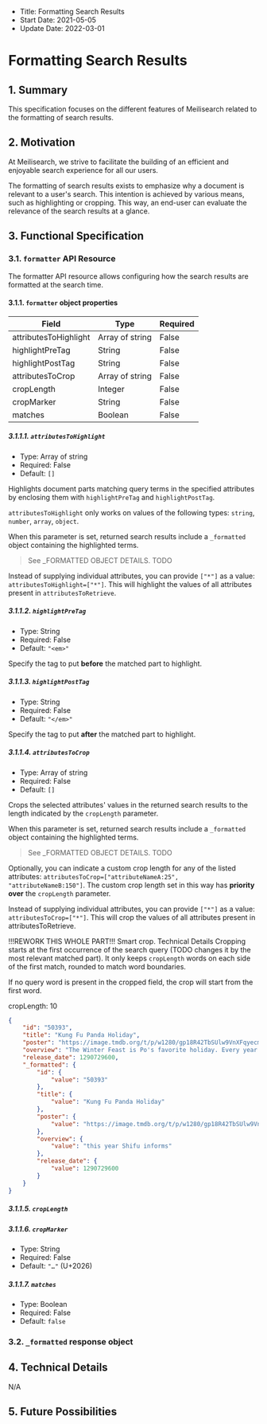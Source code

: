 - Title: Formatting Search Results
- Start Date: 2021-05-05
- Update Date: 2022-03-01

# Formatting Search Results

## 1. Summary

This specification focuses on the different features of Meilisearch related to the formatting of search results.

## 2. Motivation

At Meilisearch, we strive to facilitate the building of an efficient and enjoyable search experience for all our users.

The formatting of search results exists to emphasize why a document is relevant to a user's search. This intention is achieved by various means, such as highlighting or cropping. This way, an end-user can evaluate the relevance of the search results at a glance.

## 3. Functional Specification

### 3.1. `formatter` API Resource

The formatter API resource allows configuring how the search results are formatted at the search time.

#### 3.1.1. `formatter` object properties

| Field                 | Type            | Required |
|-----------------------|-----------------|----------|
| attributesToHighlight | Array of string | False    |
| highlightPreTag       | String          | False    |
| highlightPostTag      | String          | False    |
| attributesToCrop      | Array of string | False    |
| cropLength            | Integer         | False    |
| cropMarker            | String          | False    |
| matches               | Boolean         | False    |

##### 3.1.1.1. `attributesToHighlight`

- Type: Array of string
- Required: False
- Default: `[]`

Highlights document parts matching query terms in the specified attributes by enclosing them with `highlightPreTag` and `highlightPostTag`.

`attributesToHighlight` only works on values of the following types: `string`, `number`, `array`, `object`.

When this parameter is set, returned search results include a `_formatted` object containing the highlighted terms.

> See _FORMATTED OBJECT DETAILS. TODO

Instead of supplying individual attributes, you can provide `["*"]` as a value: `attributesToHighlight=["*"]`. This will highlight the values of all attributes present in `attributesToRetrieve`.

##### 3.1.1.2. `highlightPreTag`

- Type: String
- Required: False
- Default: `"<em>"`

Specify the tag to put **before** the matched part to highlight.

##### 3.1.1.3. `highlightPostTag`

- Type: String
- Required: False
- Default: `"</em>"`

Specify the tag to put **after** the matched part to highlight.

##### 3.1.1.4. `attributesToCrop`

- Type: Array of string
- Required: False
- Default: `[]`

Crops the selected attributes' values in the returned search results to the length indicated by the `cropLength` parameter.

When this parameter is set, returned search results include a `_formatted` object containing the highlighted terms.

> See _FORMATTED OBJECT DETAILS. TODO

Optionally, you can indicate a custom crop length for any of the listed attributes: `attributesToCrop=["attributeNameA:25", "attributeNameB:150"]`. The custom crop length set in this way has **priority over** the `cropLength` parameter.

Instead of supplying individual attributes, you can provide `["*"]` as a value: `attributesToCrop=["*"]`. This will crop the values of all attributes present in attributesToRetrieve.

!!!REWORK THIS WHOLE PART!!!
Smart crop. Technical Details
Cropping starts at the first occurrence of the search query (TODO changes it by the most relevant matched part). It only keeps `cropLength` words on each side of the first match, rounded to match word boundaries.

If no query word is present in the cropped field, the crop will start from the first word.

cropLength: 10
```json
{
    "id": "50393",
    "title": "Kung Fu Panda Holiday",
    "poster": "https://image.tmdb.org/t/p/w1280/gp18R42TbSUlw9VnXFqyecm52lq.jpg",
    "overview": "The Winter Feast is Po's favorite holiday. Every year he and his father hang decorations, cook together, and serve noodle soup to the villagers. But this year Shifu informs Po that as Dragon Warrior, it is his duty to host the formal Winter Feast at the Jade Palace. Po is caught between his obligations as the Dragon Warrior and his family traditions: between Shifu and Mr. Ping.",
    "release_date": 1290729600,
    "_formatted": {
        "id": {
            "value": "50393"
        },
        "title": {
            "value": "Kung Fu Panda Holiday"
        },
        "poster": {
            "value": "https://image.tmdb.org/t/p/w1280/gp18R42TbSUlw9VnXFqyecm52lq.jpg"
        },
        "overview": {
            "value": "this year Shifu informs"
        },
        "release_date": {
            "value": 1290729600
        }
    }
}
```
##### 3.1.1.5. `cropLength`


##### 3.1.1.6. `cropMarker`

- Type: String
- Required: False
- Default: `"…"` (U+2026)

##### 3.1.1.7. `matches`

- Type: Boolean
- Required: False
- Default: `false`

### 3.2. `_formatted` response object



## 4. Technical Details
N/A

## 5. Future Possibilities
